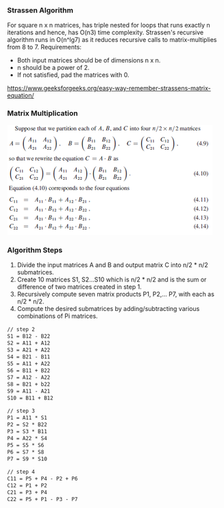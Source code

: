 ### Strassen Algorithm

For square n x n matrices, has triple nested for loops that runs exactly n iterations and hence, has O(n3) time complexity. Strassen's recursive algorithm runs in O(n^lg7) as it reduces recursive calls to matrix-multiplies from 8 to 7. Requirements:

- Both input matrices should be of dimensions n x n.
- n should be a power of 2.
- If not satisfied, pad the matrices with 0.

https://www.geeksforgeeks.org/easy-way-remember-strassens-matrix-equation/

### Matrix Multiplication

<img src="../../images/strassen.PNG" />

### Algorithm Steps

1. Divide the input matrices A and B and output matrix C into n/2 \* n/2 submatrices.
2. Create 10 matrices S1, S2...S10 which is n/2 \* n/2 and is the sum or difference of two matrices created in step 1.
3. Recursively compute seven matrix products P1, P2,... P7, with each as n/2 \* n/2.
4. Compute the desired submatrices by adding/subtracting various combinations of Pi matrices.

```
// step 2
S1 = B12 - B22
S2 = A11 + A12
S3 = A21 + A22
S4 = B21 - B11
S5 = A11 + A22
S6 = B11 + B22
S7 = A12 - A22
S8 = B21 + b22
S9 = A11 - A21
S10 = B11 + B12
```

```
// step 3
P1 = A11 * S1
P2 = S2 * B22
P3 = S3 * B11
P4 = A22 * S4
P5 = S5 * S6
P6 = S7 * S8
P7 = S9 * S10
```

```
// step 4
C11 = P5 + P4 - P2 + P6
C12 = P1 + P2
C21 = P3 + P4
C22 = P5 + P1 - P3 - P7
```
